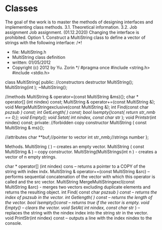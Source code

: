# Classes
The goal of the work is to master the methods of designing interfaces and implementing class methods.
3.1. Theoretical information.
3.2. Job assignment
Job assignment. (01.12.2020)
Changing the interface is prohibited.
Option 1.
Construct a MultiString class to define a vector of strings with the following interface:
/*!
  * file: MultiString.h
  * MultiString class definition
  * written: 01/05/2012
  * Copyright (c) 2012 by Yu. Zorin
  */
#pragma once
#include <string.h>
#include <stdio.h>

class MultiString{
public:
//constructors destructor
MultiString();
MultiString(int );
~MultiString();

//methods
MultiString & operator=(const MultiString &ms){};
char * operator[] (int nindex) const;
MultiString & operator+=(const MultiString &);
void MergeMultiStringexclusive(const MultiString &);
int Find(const char *pszsub ) const;
int GetLength( ) const;
bool Isempty()const{ return str_nmb == 0;};
void Empty();
void Setat( int nindex, const char* str );
void Printstr(int nindex) const;
private:
//forbidden copy constructor
MultiString ( const MultiString & ms){};

//attributes
char **buf;//pointer to vector
int str_nmb;//strings number
};

Methods.
MultiString ( ) – creates an empty vector.
MultiString ( const MultiString & ) – copy constructor.
MultiString(MultiStrings(int n ) - creates a vector of n empty strings.

char * operator[] (int nindex) cons – returns a pointer to a COPY of the string with index indx.
MultiString & operator+=(const MultiString &src) – performs sequential concatenation of the vector with which this operator is called and the src vector.
MultiString MergeMultiStringexcl(const MultiString &src) - merges two vectors excluding duplicate elements and returns the resulting object.
int Find( const char *pszsub ) const – returns the index of pszsub in the vector.
int Getlength( ) const – returns the length of the vector.
bool Isempty()const – returns true if the vector is empty.
void Empty() – clears the vector.
void SetAt( int nindex, const char* str ) – replaces the string with the nindex index into the string str in the vector.
void PrintStr(int nindex) const – outputs a line with the index nindex to the console.
